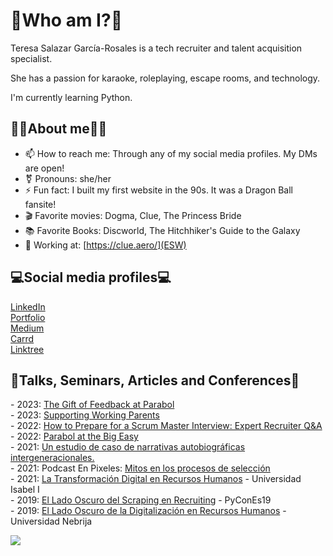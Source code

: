 <h1>🤗Who am I?🤗</H1>

Teresa Salazar García-Rosales is a tech recruiter and talent acquisition specialist.

She has a passion for karaoke, roleplaying, escape rooms, and technology.

I'm currently learning Python.

<h2>👩🏻About me👩🏻</h2>

- 📫 How to reach me: Through any of my social media profiles. My DMs are open!
- ⚧️ Pronouns: she/her
- ⚡ Fun fact: I built my first website in the 90s. It was a Dragon Ball fansite! 
- 🎬 Favorite movies: Dogma, Clue, The Princess Bride
- 📚 Favorite Books: Discworld, The Hitchhiker's Guide to the Galaxy
- 🏦 Working at: [https://clue.aero/](ESW)

<h2>💻Social media profiles💻</h2>
<a href="https://www.linkedin.com/in/seleccionit/?locale=en_US">LinkedIn</a>
<br><a href="http://teresa-salazar.surge.sh/">Portfolio</a>
<br><a href="https://tsalazargr.medium.com/">Medium</a>
<br><a href="https://tsalazargr.carrd.co/">Carrd</a>
<br><a href="https://linktr.ee/tsalazargr">Linktree</a>

<h2>🎤Talks, Seminars, Articles and Conferences🎤</h2>
- 2023: <a href="https://www.linkedin.com/pulse/335-gift-feedback-parabol-parabol/?trackingId=b%2BQE7ga4SL6s9z%2Fp2DzO8g%3D%3D">The Gift of Feedback at Parabol</a>
<br>- 2023: <a href="https://www.linkedin.com/pulse/347-supporting-working-parents-parabol/?trackingId=Rgir1VySQHyABUa7V2CI2w%3D%3D">Supporting Working Parents</a>
<br>- 2022: <a href="https://www.parabol.co/blog/how-to-prepare-for-a-scrum-master-interview/">How to Prepare for a Scrum Master Interview: Expert Recruiter Q&A</a>
<br>- 2022: <a href="https://www.parabol.co/blog/296-parabol-at-the-big-easy/">Parabol at the Big Easy</a>
<br>- 2021: <a href="https://dialnet.unirioja.es/servlet/articulo?codigo=8420097">Un estudio de caso de narrativas autobiográficas intergeneracionales.</a>
<br>- 2021: Podcast En Pixeles: <a href="https://podcasts.apple.com/us/podcast/mitos-en-los-procesos-de-selecci%C3%B3n-invitada-tsalazargr/id1595085432?i=1000544104062">Mitos en los procesos de selección</a>
<br>- 2021: <a href="https://www.ui1.es/sala-de-prensa/webinar-en-la-universidad-isabel-i-sobre-la-transformacion-digital-en-opensistemas">La Transformación Digital en Recursos Humanos</a> - Universidad Isabel I 
<br>- 2019: <a href="https://www.youtube.com/watch?v=Z7gQGcVtBiM&feature=youtu.be">El Lado Oscuro del Scraping en Recruiting</a> - PyConEs19
<br>- 2019: <a href="https://www.nebrija.com/medios/informatica/2019/02/04/teresa-salazar-de-open-sistemas-nos-acerco-el-lado-oscuro-de-la-digitalizacion-en-recursos-humanos/">El Lado Oscuro de la Digitalización en Recursos Humanos</a> - Universidad Nebrija

![](https://komarev.com/ghpvc/?username=TSalazargr)

<!--
**TSalazargr/TSalazargr** is a ✨ _special_ ✨ repository because its `README.md` (this file) appears on your GitHub profile.

Here are some ideas to get you started:

- 🔭 I’m currently working on ...
- 🌱 I’m currently learning ...
- 👯 I’m looking to collaborate on ...
- 🤔 I’m looking for help with ...
- 💬 Ask me about ...
- 📫 How to reach me: ...
- 😄 Pronouns: ...
- ⚡ Fun fact: ...
-->
